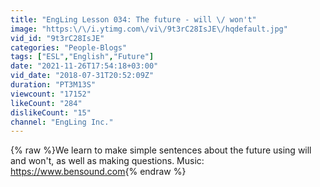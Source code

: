 ```yaml
---
title: "EngLing Lesson 034: The future - will \/ won't"
image: "https:\/\/i.ytimg.com\/vi\/9t3rC28IsJE\/hqdefault.jpg"
vid_id: "9t3rC28IsJE"
categories: "People-Blogs"
tags: ["ESL","English","Future"]
date: "2021-11-26T17:54:18+03:00"
vid_date: "2018-07-31T20:52:09Z"
duration: "PT3M13S"
viewcount: "17152"
likeCount: "284"
dislikeCount: "15"
channel: "EngLing Inc."
---
```

{% raw %}We learn to make simple sentences about the future using will and won't, as well as making questions. Music: <a rel="nofollow" target="blank" href="https://www.bensound.com">https://www.bensound.com</a>{% endraw %}
